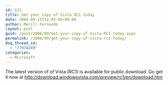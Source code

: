 ```yaml
---
id: 121
title: Get your copy of Vista RC1 today
date: 2006-09-15T12:03:05+00:00
author: Merill Fernando
layout: post
guid: /post/2006/09/Get-your-copy-of-Vista-RC1-today.aspx
permalink: /2006/09/get-your-copy-of-vista-rc1-today/
dsq_thread_id:
  - "77974289"
categories:
  - Microsoft
---
```

<p>The latest version of of Vista (RC1) is available for public download. Go get it now at <a href="http://download.windowsvista.com/preview/rc1/en/download.htm">http://download.windowsvista.com/preview/rc1/en/download.htm</a></p>